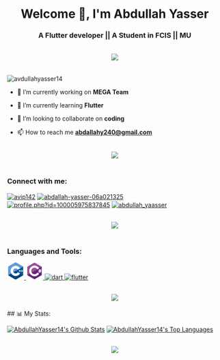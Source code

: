 <h1 align="center">Welcome 👋, I'm Abdullah Yasser</h1>
<h3 align="center">A Flutter developer || A Student in FCIS || MU</h3>
<br>
<div align="center">
    <img src="https://user-images.githubusercontent.com/73097560/115834477-dbab4500-a447-11eb-908a-139a6edaec5c.gif" />
</div>
<br>
<p align="left"> <img src="https://komarev.com/ghpvc/?username=avdullahyasser14&label=Profile%20views&color=0e75b6&style=flat" alt="avdullahyasser14" /> </p>

- 🔭 I’m currently working on **MEGA Team**

- 🌱 I’m currently learning **Flutter**

- 👯 I’m looking to collaborate on **coding**

- 📫 How to reach me **abdallahy240@gmail.com**


<br>
<div align="center">
    <img src="https://user-images.githubusercontent.com/73097560/115834477-dbab4500-a447-11eb-908a-139a6edaec5c.gif" />
</div>
<br>
<h3 align="left">Connect with me:</h3>
<p align="left">
<a href="https://twitter.com/avip142" target="blank"><img align="center" src="https://raw.githubusercontent.com/rahuldkjain/github-profile-readme-generator/master/src/images/icons/Social/twitter.svg" alt="avip142" height="30" width="40" /></a>
<a href="https://linkedin.com/in/abdallah-yasser-06a021325" target="blank"><img align="center" src="https://raw.githubusercontent.com/rahuldkjain/github-profile-readme-generator/master/src/images/icons/Social/linked-in-alt.svg" alt="abdallah-yasser-06a021325" height="30" width="40" /></a>
<a href="https://fb.com/profile.php?id=100005975837845" target="blank"><img align="center" src="https://raw.githubusercontent.com/rahuldkjain/github-profile-readme-generator/master/src/images/icons/Social/facebook.svg" alt="profile.php?id=100005975837845" height="30" width="40" /></a>
<a href="https://instagram.com/abdullah_yaasser" target="blank"><img align="center" src="https://raw.githubusercontent.com/rahuldkjain/github-profile-readme-generator/master/src/images/icons/Social/instagram.svg" alt="abdullah_yaasser" height="30" width="40" /></a>
</p>
<br>
<div align="center">
    <img src="https://user-images.githubusercontent.com/73097560/115834477-dbab4500-a447-11eb-908a-139a6edaec5c.gif" />
</div>
<br>
<h3 align="left">Languages and Tools:</h3>
<p align="left"> <a href="https://www.w3schools.com/cpp/" target="_blank" rel="noreferrer"> <img src="https://raw.githubusercontent.com/devicons/devicon/master/icons/cplusplus/cplusplus-original.svg" alt="cplusplus" width="40" height="40"/> </a> <a href="https://www.w3schools.com/cs/" target="_blank" rel="noreferrer"> <img src="https://raw.githubusercontent.com/devicons/devicon/master/icons/csharp/csharp-original.svg" alt="csharp" width="40" height="40"/> </a> <a href="https://dart.dev" target="_blank" rel="noreferrer"> <img src="https://www.vectorlogo.zone/logos/dartlang/dartlang-icon.svg" alt="dart" width="40" height="40"/> </a> <a href="https://flutter.dev" target="_blank" rel="noreferrer"> <img src="https://www.vectorlogo.zone/logos/flutterio/flutterio-icon.svg" alt="flutter" width="40" height="40"/> </a> </p>
<br>
<div align="center">
    <img src="https://user-images.githubusercontent.com/73097560/115834477-dbab4500-a447-11eb-908a-139a6edaec5c.gif" />
</div>
<br>
## 📊 My Stats:


<a href="https://github.com/AbdullahYasser14/github-readme-stats"><img alt="AbdullahYasser14's Github Stats" src="https://github-readme-stats.vercel.app/api?username=AbdullahYasser14&show_icons=true&count_private=true&theme=react&hide_border=true&bg_color=0D1117" /></a>
<a href="https://github.com/AbdullahYasser14/github-readme-stats"><img alt="AbdullahYasser14's Top Languages" src="https://github-readme-stats.vercel.app/api/top-langs/?username=AbdullahYasser14&langs_count=8&count_private=true&layout=compact&theme=react&hide_border=true&bg_color=0D1117" /></a>

<br>
<div align="center">
    <img src="https://user-images.githubusercontent.com/73097560/115834477-dbab4500-a447-11eb-908a-139a6edaec5c.gif" />
</div>
<br>
